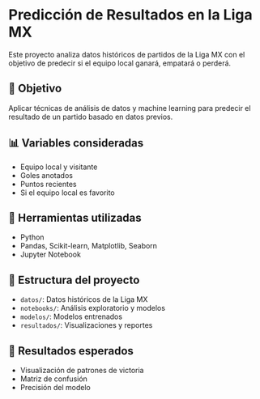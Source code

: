 # Predicción de Resultados en la Liga MX

Este proyecto analiza datos históricos de partidos de la Liga MX con el objetivo de predecir si el equipo local ganará, empatará o perderá.

## 🎯 Objetivo
Aplicar técnicas de análisis de datos y machine learning para predecir el resultado de un partido basado en datos previos.

## 📊 Variables consideradas
- Equipo local y visitante
- Goles anotados
- Puntos recientes
- Si el equipo local es favorito

## 🔧 Herramientas utilizadas
- Python
- Pandas, Scikit-learn, Matplotlib, Seaborn
- Jupyter Notebook

## 📁 Estructura del proyecto

- `datos/`: Datos históricos de la Liga MX
- `notebooks/`: Análisis exploratorio y modelos
- `modelos/`: Modelos entrenados
- `resultados/`: Visualizaciones y reportes

## 📌 Resultados esperados
- Visualización de patrones de victoria
- Matriz de confusión
- Precisión del modelo

